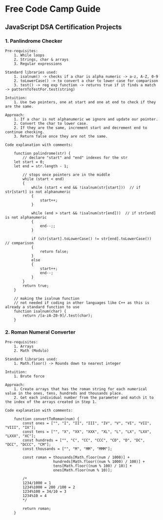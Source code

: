# Free Code Camp Guide
## JavaScript DSA Certification Projects

### 1. Panlindrome Checker
	Pre-requisites:
		1. While loops
   		2. Strings, char & arrays
   		3. Regular expressions
	 
   	Standard libraries used:
   		1. isalnum() -> checks if a char is alpha numeric -> a-z, A-Z, 0-9
   		2. toLowerCase() -> to convert a char to lower case for comparison
   		3. test() -> reg exp function -> returns true if it finds a match -> patternToTestFor.test(string)

	Intuition:
 		1. Use two pointers, one at start and one at end to check if they are the same.

	Approach:
 		1. If a char is not alphanumeric we ignore and update our pointer.
   		2. Convert the char to lower case.
   		2. If they are the same, increment start and decrement end to continue checking.
	 	3. Return false once they are not the same.

  	Code explanation with comments: 
   
   		function palindrome(str) {
	 		// declare "start" and "end" indexes for the str
		let start = 0;
		let end = str.length - 1;

			// stops once pointers are in the middle
    		while (start < end)
    		{
      			while (start < end && !isalnum(str[start]))  // if str[start] is not alphanumeric
      			{
					start++;
      			}
		 
      			while (end > start && !isalnum(str[end]))  // if str[end] is not alphanumeric
      			{
					end--;;
      			}
		 
      			if (str[start].toLowerCase() != str[end].toLowerCase())  // comparison
      			{
					return false;
      			}
      			else 
      			{
					start++;
					end--;
      			}
    		}
    		return true;
		}

		// making the isalnum function
  		// not needed if coding in other languages like C++ as this is already a standard function to use
		function isalnum(char) {
    		return /[a-zA-Z0-9]/.test(char);
		}

   ### 2. Roman Numeral Converter
	Pre-requisites:
		1. Arrays
   		2. Math (Modulo)
	 
   	Standard libraries used:
   		1. Math.floor() -> Rounds down to nearest integer

	Intuition:
 		1. Brute force

	Approach:
 		1. Create arrays that has the roman string for each numerical value in the ones, tens, hundreds and thousands place.
   		2. Get each individual number from the parameter and match it to the index of the arrays created in Step 1.

  	Code explanation with comments: 

   		function convertToRoman(num) {
			const ones = ["", "I", "II", "III", "IV", "V", "VI", "VII", "VIII", "IX"];
			const tens = ["", "X", "XX", "XXX", "XL", "L", "LX", "LXX", "LXXX", "XC"];
			const hundreds = ["", "C", "CC", "CCC", "CD", "D", "DC", "DCC", "DCCC", "CM"];
			const thousands = ["", "M", "MM", "MMM"];

			const roman = thousands[Math.floor(num / 1000)] + 
                          hundreds[Math.floor((num % 1000) / 100)] +
                          tens[Math.floor((num % 100) / 10)] + 
                          ones[Math.floor(num % 10)];

			/*
   			1234/1000 = 1
	  		1234%1000 = 200 /100 = 2
	 		1234%100 = 34/10 = 3
			1234%10 = 4
   			*/
	  
			return roman;
		}
